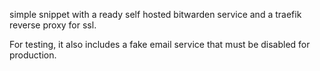  simple snippet with a ready self hosted bitwarden service and a traefik reverse proxy 
for ssl.

For testing, it also includes a fake email service that must be disabled for production.
